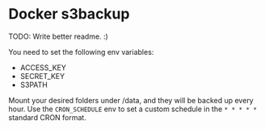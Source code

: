# Docker s3backup

TODO: Write better readme. :)

You need to set the following env variables:

- ACCESS_KEY
- SECRET_KEY
- S3PATH

Mount your desired folders under /data, and they will be backed up every hour.
Use the `CRON_SCHEDULE` env to set a custom schedule in the `* * * * *` standard
CRON format.
